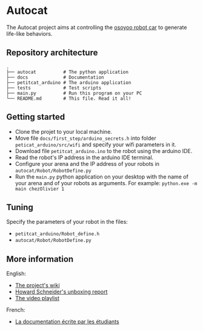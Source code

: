 # Autocat

The Autocat project aims at controlling the 
[osoyoo robot car](https://osoyoo.myshopify.com/collections/robot-car/products/osoyoo-omni-directinal-mecanum-wheels-robot-car-kit-for-arduino-mega2560-metal-chassis-dc-speed-encoder-motor-robotic-diy-stem-remote-controlled-educational-mechanical-diy-coding-for-teens-adult?variant=31634199183471) 
to generate life-like behaviors. 

## Repository architecture

```
.
├── autocat          # The python application
├── docs             # Documentation
├── petitcat_arduino # The arduino application
├── tests            # Test scripts
├── main.py          # Run this program on your PC            
└── README.md        # This file. Read it all!
```

## Getting started

* Clone the projet to your local machine.
* Move file `docs/first_step/arduino_secrets.h` into folder `peticat_arduino/src/wifi` and specify your wifi parameters in it. 
* Download file `petitcat_arduino.ino` to the robot using the arduino IDE.
* Read the robot's IP address in the arduino IDE terminal.
* Configure your arena and the IP address of your robots in `autocat/Robot/RobotDefine.py`
* Run the `main.py` python application on your desktop with the name of your arena and of your robots as arguments. For example: `python.exe -m main chezOlivier 1`

## Tuning

Specify the parameters of your robot in the files: 
* `petitcat_arduino/Robot_define.h` 
* `autocat/Robot/RobotDefine.py`

## More information 

English: 
* [The project's wiki](https://github.com/OlivierGeorgeon/osoyoo/wiki)
* [Howard Schneider's unboxing report](https://github.com/OlivierGeorgeon/osoyoo/blob/master/docs/overview/Part_1_Easy_to_Read_Overview.md)
* [The video playlist](https://youtube.com/playlist?list=PLlSPp5EpW5vFb-ZMCr8m0dIOoKEQe9CIE&si=HachYRwgJR8I-BbH)

French:
* [La documentation écrite par les étudiants](https://github.com/UCLy/INIT2/blob/master/docs/first_step/premier_pas.md)